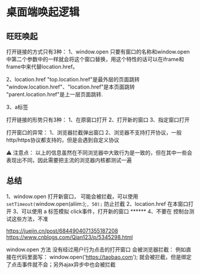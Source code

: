 # 桌面端唤起逻辑


## 旺旺唤起

打开链接的方式只有3种：
1、window.open
只要有窗口的名称和window.open中第二个参数中的一样就会将这个窗口替换，用这个特性的话可以在iframe和frame中来代替location.href。

2、location.href
"top.location.href"是最外层的页面跳转
"window.location.href"、"location.href"是本页面跳转
"parent.location.href"是上一层页面跳转.

3、a标签

打开链接的形势只有3种：
1、在原窗口打开
2、打开新的窗口
3、指定窗口打开

打开窗口的异常：
1、浏览器拦截弹出窗口
2、浏览器不支持打开协议，一般http/https协议都支持的，但是会遇到自定义协议

⚠️ 注意点： 以上的信息虽然在不同浏览器中大致行为是一致的，但在其中一些会表现出不同，因此需要把主流的浏览器内核都测试一遍


## 总结

1、window.open 打开新窗口， 可能会被拦截，可以使用 `setTimeout(`window.open(aliim:);`, 50);` 防止拦截
2、location.href 在本窗口打开 
3、可以使用 a 标签模拟 click事件，打开新的窗口
****** 4、不要在 控制台测试这些方法，不准


https://juejin.cn/post/6844904071355187208
https://www.cnblogs.com/Qian123/p/5345298.html


window.open 方法 没有经过用户行为点击的打开窗口 会被浏览器拦截：
例如直接在代码里面写： window.open('https://taobao.com'); 就会被拦截，但是绑定了点击事件就不会；另外ajax异步中也会被拦截